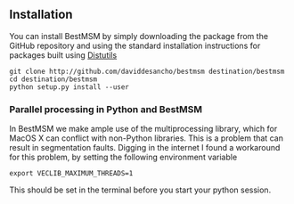 ## Installation
You can install BestMSM by simply downloading the package from the GitHub
repository and using the standard installation instructions for packages built
using [Distutils](https://docs.python.org/2/distutils/index.html)

```
git clone http://github.com/daviddesancho/bestmsm destination/bestmsm
cd destination/bestmsm
python setup.py install --user
```
### Parallel processing in Python and BestMSM
In BestMSM we make ample use of the multiprocessing library, which for 
MacOS X can conflict with non-Python libraries. This is a problem that
can result in segmentation faults. Digging in the internet I found a 
workaround for this problem, by setting the following environment 
variable

```
export VECLIB_MAXIMUM_THREADS=1
```

This should be set in the terminal before you start your python session.
